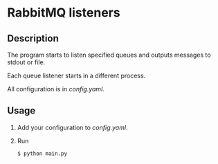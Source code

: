 # RabbitMQ listeners

## Description

The program starts to listen specified queues
and outputs messages to stdout or file.

Each queue listener starts in a different process.

All configuration is in *config.yaml*.

## Usage

1. Add your configuration to *config.yaml*.
2. Run

    ``$ python main.py``
